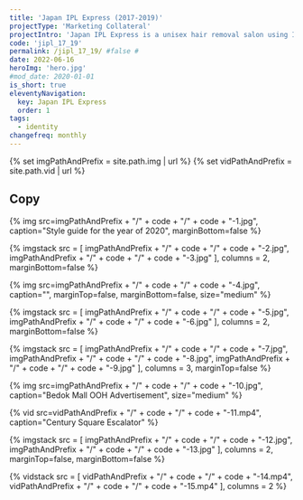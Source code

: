 ```yaml
---
title: 'Japan IPL Express (2017-2019)'
projectType: 'Marketing Collateral'
projectIntro: 'Japan IPL Express is a unisex hair removal salon using Intense Pulsed Light systems. They set themselves apart in the market by having <i>No Appointments, No Packages</i>, staying true to their motto by being “Simply Different”.<br><br>This young beauty brand identifies itself by being hassle free and fun, connecting with their consumers with tongue-in-cheek humour, which transcends into their marketing collateral.'
code: 'jipl_17_19'
permalink: /jipl_17_19/ #false #
date: 2022-06-16
heroImg: 'hero.jpg'
#mod_date: 2020-01-01
is_short: true
eleventyNavigation:
  key: Japan IPL Express
  order: 1
tags: 
  - identity
changefreq: monthly
---
```

{% set imgPathAndPrefix = site.path.img | url %}
{% set vidPathAndPrefix = site.path.vid | url %}

## Copy

{% img src=imgPathAndPrefix + "/" + code + "/" + code + "-1.jpg", caption="Style guide for the year of 2020", marginBottom=false %}

{% imgstack src = [
    imgPathAndPrefix + "/" + code + "/" + code + "-2.jpg",
    imgPathAndPrefix + "/" + code + "/" + code + "-3.jpg"
    ],
    columns = 2,
    marginBottom=false
    %}

{% img src=imgPathAndPrefix + "/" + code + "/" + code + "-4.jpg", caption="", marginTop=false, marginBottom=false, size="medium" %}

{% imgstack src = [
    imgPathAndPrefix + "/" + code + "/" + code + "-5.jpg",
    imgPathAndPrefix + "/" + code + "/" + code + "-6.jpg"
    ],
    columns = 2,
    marginBottom=false
    %}

{% imgstack src = [
    imgPathAndPrefix + "/" + code + "/" + code + "-7.jpg",
    imgPathAndPrefix + "/" + code + "/" + code + "-8.jpg",
    imgPathAndPrefix + "/" + code + "/" + code + "-9.jpg"
    ],
    columns = 3,
    marginTop=false
    %}

{% img src=imgPathAndPrefix + "/" + code + "/" + code + "-10.jpg", caption="Bedok Mall OOH Advertisement", size="medium" %}
    
{% vid src=vidPathAndPrefix + "/" + code + "/" + code + "-11.mp4", caption="Century Square Escalator" %}

{% imgstack src = [
    imgPathAndPrefix + "/" + code + "/" + code + "-12.jpg",
    imgPathAndPrefix + "/" + code + "/" + code + "-13.jpg"
    ],
    columns = 2,
    marginTop=false,
    marginBottom=false
    %}

{% vidstack src = [
    vidPathAndPrefix + "/" + code + "/" + code + "-14.mp4",
    vidPathAndPrefix + "/" + code + "/" + code + "-15.mp4"
    ],
    columns = 2
    %}